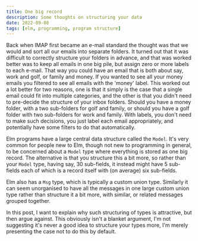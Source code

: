 ```yaml
---
title: One big record
description: Some thoughts on structuring your data
date: 2022-09-08
tags: [elm, programming, program structure]
---
```


Back when IMAP first became an e-mail standard the thought was that we would and sort all our emails into separate folders.
It turned out that it was difficult to correctly structure your folders in advance, and that was worked better was to keep all emails in one big pile, but assign zero or more labels to each e-mail.
That way you could have an email that is both about say, work and golf, or family and money. If you wanted to see all your money emails you filtered to see all emails with the 'money' label.
This worked out a lot better for two reasons, one is that it simply is the case that a single email could fit into multiple categories, and the other is that you didn't need to pre-decide the structure of your inbox folders.
Should you have a money folder, with a two sub-folders for golf and family, or should you have a golf folder with two sub-folders for work and family.
With labels, you don't need to make such decisions, you just label each email appropriately, and potentially have some filters to do that automatically.

Elm programs have a large central data structure called the `Model`. It's very common for people new to Elm, though not new to programming in general, to be concerned about a `Model` type where everything is stored as one big record.
The alternative is that you structure this a bit more, so rather than your `Model` type, having say, 30 sub-fields, it instead might have 5 sub-fields each of which is a record itself with (on average) six sub-fields.

Elm also has a `Msg` type, which is typically a custom union type. Similarly it can seem unorganised to have all the messages in one large custom union type rather than structure it a bit more, with similar, or related messages grouped together.

In this post, I want to explain why such structuring of types is attractive, but then argue against. This obviously isn't a blanket argument, I'm not suggesting it's never a good idea to structure your types more, I'm merely presenting the case not to do this by default.

